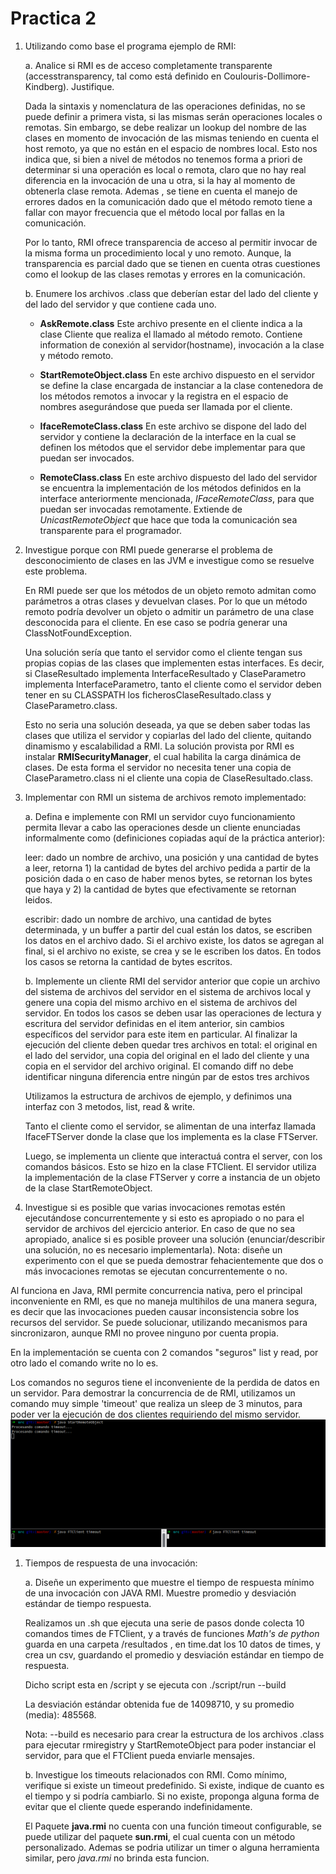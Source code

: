 # Practica 2



1. Utilizando como base el programa ejemplo de RMI: 

   a. Analice  si  RMI  es  de  acceso  completamente  transparente  (accesstransparency,  tal  como está definido en Coulouris-Dollimore-Kindberg). Justifique. 
   >
   Dada  la  sintaxis  y  nomenclatura  de  las  operaciones definidas,  no se puede definir a primera vista, si las mismas serán operaciones  locales  o  remotas.   Sin  embargo,  se  debe  realizar un lookup del nombre de las clases en momento de invocación de las mismas teniendo en cuenta el host remoto, ya que no están en el espacio de nombres local.
   Esto nos indica que, si bien a nivel de métodos no tenemos forma a priori de determinar si una operación es local o remota, claro que no hay real diferencia en la invocación de una u otra, si la hay al momento de obtenerla clase remota.
   Ademas ,  se  tiene  en  cuenta  el  manejo  de  errores dados  en  la  comunicación  dado  que  el  método  remoto tiene a fallar con mayor frecuencia que el método local por fallas en la comunicación.
   >
   Por lo tanto, RMI ofrece transparencia de acceso al permitir invocar de la misma forma un procedimiento local y uno remoto. Aunque, la transparencia es parcial dado que se tienen en cuenta otras cuestiones como el  lookup de las clases remotas y errores en la comunicación.   
   >
   b. Enumere los archivos .class que deberían estar del lado del cliente y del lado del servidor y que contiene cada uno. 

   - **AskRemote.class**
   Este archivo presente en el cliente indica a la clase Cliente que realiza el llamado al método remoto. Contiene information de conexión al servidor(hostname), invocación a la clase y método remoto.
   >
   - **StartRemoteObject.class**
   En este archivo dispuesto en el servidor se define la clase encargada de instanciar a la clase contenedora de los métodos remotos a invocar y la registra en el espacio de nombres asegurándose que pueda ser llamada por el cliente.
   >
   - **IfaceRemoteClass.class**
   En este archivo se dispone del lado del servidor y contiene la declaración de la interface en la cual se definen los métodos que el servidor debe implementar para que puedan ser invocados.
   >
   - **RemoteClass.class**
   En este archivo dispuesto del lado del servidor se encuentra la implementación de los métodos definidos en la interface anteriormente mencionada, *IFaceRemoteClass*, para que puedan ser invocadas remotamente. Extiende de *UnicastRemoteObject* que hace que toda la comunicación sea transparente para el programador.
   >
2. Investigue  porque  con  RMI  puede  generarse  el  problema  de  desconocimiento  de  clases  en las JVM e investigue como se resuelve este problema.
   >
   En RMI puede ser que los métodos de un objeto remoto admitan  como  parámetros  a  otras  clases  y  devuelvan clases.  Por lo que un método remoto podría devolver un objeto o admitir un parámetro de una clase desconocida para el cliente.  En ese caso se podría generar una ClassNotFoundException.
   >
   Una  solución  sería  que  tanto  el  servidor como  el cliente  tengan  sus  propias copias  de  las  clases  que  implementen estas interfaces.  Es decir, si ClaseResultado implementa  InterfaceResultado  y  ClaseParametro  implementa   InterfaceParametro,  tanto  el  cliente  como  el servidor  deben  tener  en  su  CLASSPATH los ficherosClaseResultado.class  y  ClaseParametro.class.
   >
   Esto  no seria una solución deseada, ya que se deben saber todas las clases que utiliza el servidor y copiarlas del lado del cliente,  quitando dinamismo y escalabilidad a RMI.  La solución provista por RMI es instalar **RMISecurityManager**,  el  cual  habilita  la  carga  dinámica  de  clases.   De esta  forma  el  servidor  no  necesita  tener  una  copia  de ClaseParametro.class ni el cliente una copia de ClaseResultado.class.
>
3. Implementar con RMI un sistema de archivos remoto implementado:

   a. Defina e implemente con RMI un servidor cuyo funcionamiento permita llevar a cabo las operaciones  desde  un  cliente  enunciadas  informalmente  como  (definiciones  copiadas aquí de la práctica anterior): 
   >
   leer: dado un nombre de archivo, una posición y una cantidad de bytes a leer, retorna 1) la  cantidad  de  bytes  del  archivo  pedida  a  partir  de  la  posición  dada  o  en  caso  de  haber menos bytes, se retornan los bytes que haya y 2) la cantidad de bytes que efectivamente se retornan leidos. 
   >
   escribir:  dado  un  nombre  de  archivo,  una  cantidad  de  bytes  determinada,  y  un  buffer  a partir del cual están los datos, se escriben los datos en el archivo dado. Si el archivo existe, los datos se agregan al final, si el archivo no existe, se crea y se le escriben los datos. En todos los casos se retorna la cantidad de bytes escritos. 
   >
   b. Implemente  un  cliente  RMI  del  servidor  anterior  que  copie  un  archivo  del  sistema  de archivos del servidor en el sistema de archivos local y genere una copia del mismo archivo en el sistema de archivos del servidor. En todos los casos se deben usar las operaciones de lectura y escritura del servidor definidas en el item anterior, sin cambios específicos del servidor para este item en particular. Al finalizar la ejecución del cliente deben quedar tres archivos en total: el original en el lado del servidor, una copia del original en el lado del cliente y una copia en el servidor del archivo original. El comando diff no debe identificar ninguna diferencia entre ningún par de estos tres archivos 
   >
   Utilizamos la estructura de archivos de ejemplo, y definimos una interfaz con 3 metodos, list, read & write.

   Tanto el cliente como el servidor, se alimentan de una interfaz llamada IfaceFTServer donde la clase que los implementa es la clase FTServer.

   Luego, se implementa un cliente que interactuá contra el server, con los comandos básicos. Esto se hizo en la clase FTClient. El servidor utiliza la implementación de la clase FTServer y corre a instancia de un objeto de la clase StartRemoteObject.
   >

4. Investigue    si    es    posible    que    varias    invocaciones    remotas    estén    ejecutándose concurrentemente  y  si  esto  es  apropiado  o  no  para  el  servidor  de  archivos  del  ejercicio anterior.  En  caso  de  que  no  sea  apropiado,  analice  si  es  posible  proveer  una  solución (enunciar/describir   una   solución,   no   es   necesario   implementarla). Nota:   diseñe   un experimento  con  el  que  se  pueda  demostrar  fehacientemente  que  dos  o  más  invocaciones remotas se ejecutan concurrentemente o no. 

Al funciona en Java, RMI permite concurrencia nativa, pero el principal inconveniente en RMI, es que no maneja multihilos de una manera segura, es decir que las invocaciones pueden causar inconsistencia sobre los recursos del servidor. 
Se puede solucionar, utilizando mecanismos para sincronizaron, aunque RMI no provee ninguno por cuenta propia.

En la implementación se cuenta con 2 comandos "seguros" list y read, por otro lado el comando write no lo es.

Los comandos no seguros tiene el inconveniente de la perdida de datos en un servidor.
Para demostrar la concurrencia de de RMI, utilizamos un comando muy simple 'timeout' que realiza un sleep de 3 minutos, para poder ver la ejecución de dos clientes requiriendo del mismo servidor.
![Demostración de concurrencia](images/concurrencia.png)

1. Tiempos de respuesta de una invocación: 

   a. Diseñe un experimento que muestre el tiempo de respuesta mínimo de una invocación con JAVA RMI. Muestre promedio y desviación estándar de tiempo respuesta.

   Realizamos un .sh que ejecuta una serie de pasos donde colecta 10 comandos times de FTClient, y a través de funciones *Math's de python*  guarda en una carpeta /resultados , en time.dat los 10 datos de times, y crea un csv, guardando el promedio y desviación estándar en tiempo de respuesta.

   Dicho script esta en /script y se ejecuta con ./script/run --build

   La desviación estándar obtenida fue de 14098710, y su promedio (media): 485568.


   Nota: --build es necesario para crear la estructura de los archivos .class para ejecutar rmiregistry y StartRemoteObject para poder instanciar el servidor, para que el FTClient pueda enviarle mensajes.

   b. Investigue los timeouts relacionados con RMI. Como mínimo, verifique si existe un timeout predefinido. Si existe, indique de cuanto es el tiempo y si podría cambiarlo. Si no existe, proponga alguna forma de evitar que el cliente quede esperando indefinidamente. 

   El Paquete **java.rmi** no cuenta con una función timeout configurable, se puede utilizar del paquete **sun.rmi**, el cual cuenta con un método personalizado.
   Ademas se podria utilizar un timer o alguna herramienta similar, pero *java.rmi* no brinda esta funcion.

